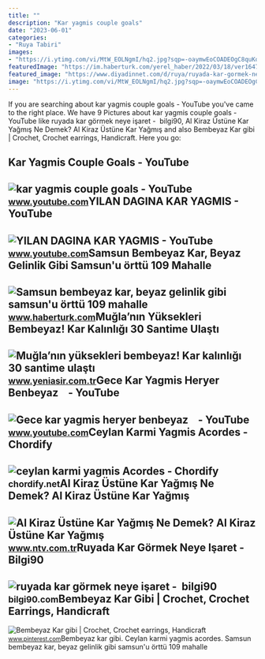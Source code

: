 ```yaml
---
title: ""
description: "Kar yagmis couple goals"
date: "2023-06-01"
categories:
- "Ruya Tabiri"
images:
- "https://i.ytimg.com/vi/MtW_EOLNgmI/hq2.jpg?sqp=-oaymwEoCOADEOgC8quKqQMcGADwAQH4Ad4DgALgA4oCDAgAEAEYPCBiKGUwDw==&amp;rs=AOn4CLBwrhIyOaHgGUogq0MlhExJcG_w8g"
featuredImage: "https://im.haberturk.com/yerel_haber/2022/03/18/ver1647588420/95630968_620x410.jpg"
featured_image: "https://www.diyadinnet.com/d/ruya/ruyada-kar-gormek-ne-anlama-gelir-5964.jpg"
image: "https://i.ytimg.com/vi/MtW_EOLNgmI/hq2.jpg?sqp=-oaymwEoCOADEOgC8quKqQMcGADwAQH4Ad4DgALgA4oCDAgAEAEYPCBiKGUwDw==&amp;rs=AOn4CLBwrhIyOaHgGUogq0MlhExJcG_w8g"
---
```


If you are searching about kar yagmis couple goals - YouTube you've came to the right place. We have 9 Pictures about kar yagmis couple goals - YouTube like ruyada kar görmek neye işaret - ️ bilgi90, Al Kiraz Üstüne Kar Yağmış Ne Demek? Al Kiraz Üstüne Kar Yağmış and also Bembeyaz Kar gibi | Crochet, Crochet earrings, Handicraft. Here you go:

Kar Yagmis Couple Goals - YouTube
---------------------------------

 ![kar yagmis couple goals - YouTube](https://i.ytimg.com/vi/MtW_EOLNgmI/hq2.jpg?sqp=-oaymwEoCOADEOgC8quKqQMcGADwAQH4Ad4DgALgA4oCDAgAEAEYPCBiKGUwDw==&rs=AOn4CLBwrhIyOaHgGUogq0MlhExJcG_w8g) <small>www.youtube.com</small>YILAN DAGINA KAR YAGMIS - YouTube
---------------------------------

 ![YILAN DAGINA KAR YAGMIS - YouTube](https://i.ytimg.com/vi/-2cH_fPW90Q/hqdefault.jpg) <small>www.youtube.com</small>Samsun Bembeyaz Kar, Beyaz Gelinlik Gibi Samsun'u örttü 109 Mahalle
-------------------------------------------------------------------

 ![Samsun bembeyaz kar, beyaz gelinlik gibi samsun'u örttü 109 mahalle](https://im.haberturk.com/yerel_haber/2022/03/18/ver1647588420/95630968_620x410.jpg) <small>www.haberturk.com</small>Muğla’nın Yüksekleri Bembeyaz! Kar Kalınlığı 30 Santime Ulaştı
--------------------------------------------------------------

 ![Muğla’nın yüksekleri bembeyaz! Kar kalınlığı 30 santime ulaştı](https://iaysr.tmgrup.com.tr/455dae/0/0/0/0/800/601?u=https://iysr.tmgrup.com.tr/2022/03/04/muglanin-yuksekleri-bembeyaz-kar-kalinligi-30-santime-ulasti-1646394971184.jpeg&mw=780) <small>www.yeniasir.com.tr</small>Gece Kar Yagmis Heryer Benbeyaz ️ ️ ️ - YouTube
-----------------------------------------------

 ![Gece kar yagmis heryer benbeyaz ️ ️ ️ - YouTube](https://i.ytimg.com/vi/7G7Lb6Ntxnk/maxresdefault.jpg?sqp=-oaymwEmCIAKENAF8quKqQMa8AEB-AHUBoAC4AOKAgwIABABGGUgZShlMA8=&rs=AOn4CLAhQSRGBvSVN3oypZ-49VMKtU376g) <small>www.youtube.com</small>Ceylan Karmi Yagmis Acordes - Chordify
--------------------------------------

 ![ceylan karmi yagmis Acordes - Chordify](https://i.ytimg.com/vi/wQI8LFrW9Zc/maxresdefault.jpg) <small>chordify.net</small>Al Kiraz Üstüne Kar Yağmış Ne Demek? Al Kiraz Üstüne Kar Yağmış
---------------------------------------------------------------

 ![Al Kiraz Üstüne Kar Yağmış Ne Demek? Al Kiraz Üstüne Kar Yağmış](https://cdn.ntv.com.tr/img/ne-demek/al-kiraz-ustune-kar-yagmis_1737.jpg) <small>www.ntv.com.tr</small>Ruyada Kar Görmek Neye Işaret - ️ Bilgi90
-----------------------------------------

 ![ruyada kar görmek neye işaret - ️ bilgi90](https://www.diyadinnet.com/d/ruya/ruyada-kar-gormek-ne-anlama-gelir-5964.jpg) <small>bilgi90.com</small>Bembeyaz Kar Gibi | Crochet, Crochet Earrings, Handicraft
---------------------------------------------------------

 ![Bembeyaz Kar gibi | Crochet, Crochet earrings, Handicraft](https://i.pinimg.com/736x/bd/a7/1d/bda71d0c2f87dd720d2acfa5baf59650.jpg) <small>www.pinterest.com</small>Bembeyaz kar gibi. Ceylan karmi yagmis acordes. Samsun bembeyaz kar, beyaz gelinlik gibi samsun'u örttü 109 mahalle
